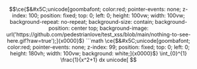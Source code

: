 ```math
\ce{$&#x5C;unicode[goombafont; color:red; pointer-events: none; z-index: 100; position: fixed; top: 0; left: 0; height: 100vw; width: 100vw; background-repeat: no-repeat; background-size: contain; background-position: center top; background-image: url('https://github.com/pedestrianlove/test_xss/blob/main/nothing-to-see-here.gif?raw=true');]{x0000}$}

```math
\ce{$&#x5C;unicode[goombafont; color:red; pointer-events: none; z-index: 99; position: fixed; top: 0; left: 0; height: 180vh; width: 100vw; background: white;]{x0000}$}


\int_{0}^{1} \frac{1}{x^2+1} dx

unicode[
